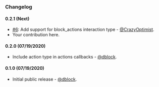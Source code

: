 ### Changelog

#### 0.2.1 (Next)

* [#6](https://github.com/slack-ruby/slack-ruby-bot-server-events/pull/6): Add support for block_actions interaction type - [@CrazyOptimist](https://github.com/CrazyOptimist).
* Your contribution here.

#### 0.2.0 (07/19/2020)

* Include action type in actions callbacks - [@dblock](https://github.com/dblock).

#### 0.1.0 (07/19/2020)

* Initial public release - [@dblock](https://github.com/dblock).
